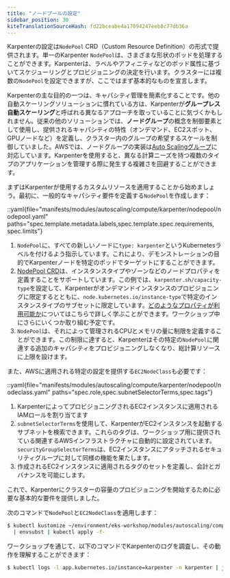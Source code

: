 ```yaml
---
title: "ノードプールの設定"
sidebar_position: 30
kiteTranslationSourceHash: fd22bceabe4a17094247eeb8c77db36a
---
```


Karpenterの設定は`NodePool` CRD（Custom Resource Definition）の形式で提供されます。単一のKarpenter `NodePool`は、さまざまな形状のポッドを処理することができます。Karpenterは、ラベルやアフィニティなどのポッド属性に基づいてスケジューリングとプロビジョニングの決定を行います。クラスターには複数の`NodePool`を設定できますが、ここではまず基本的なものを宣言します。

Karpenterの主な目的の一つは、キャパシティ管理を簡素化することです。他の自動スケーリングソリューションに慣れている方は、Karpenterが**グループレス自動スケーリング**と呼ばれる異なるアプローチを取っていることに気づくかもしれません。従来の他のソリューションでは、**ノードグループ**の概念を制御要素として使用し、提供されるキャパシティの特性（オンデマンド、EC2スポット、GPUノードなど）を定義し、クラスター内のグループの希望するスケールを制御していました。AWSでは、ノードグループの実装は[Auto Scalingグループ](https://docs.aws.amazon.com/autoscaling/ec2/userguide/AutoScalingGroup.html)に対応しています。Karpenterを使用すると、異なる計算ニーズを持つ複数のタイプのアプリケーションを管理する際に発生する複雑さを回避することができます。

まずはKarpenterが使用するカスタムリソースを適用することから始めましょう。最初に、一般的なキャパシティ要件を定義する`NodePool`を作成します：

::yaml{file="manifests/modules/autoscaling/compute/karpenter/nodepool/nodepool.yaml" paths="spec.template.metadata.labels,spec.template.spec.requirements, spec.limits"}

1. `NodePool`に、すべての新しいノードに`type: karpenter`というKubernetesラベルを付けるよう指示しています。これにより、デモンストレーションの目的でKarpenterノードを特定のポッドでターゲットにすることができます。
2. [NodePool CRD](https://karpenter.sh/docs/concepts/nodepools/)は、インスタンスタイプやゾーンなどのノードプロパティを定義することをサポートしています。この例では、`karpenter.sh/capacity-type`を設定して、Karpenterがオンデマンドインスタンスのプロビジョニングに限定するとともに、`node.kubernetes.io/instance-type`で特定のインスタンスタイプのサブセットに限定しています。[どのようなプロパティが利用可能か](https://karpenter.sh/docs/concepts/scheduling/#selecting-nodes)についてはこちらで詳しく学ぶことができます。ワークショップ中にさらにいくつか取り組む予定です。
3. `NodePool`は、それによって管理されるCPUとメモリの量に制限を定義することができます。この制限に達すると、Karpenterはその特定の`NodePool`に関連する追加のキャパシティをプロビジョニングしなくなり、総計算リソースに上限を設けます。

また、AWSに適用される特定の設定を提供する`EC2NodeClass`も必要です：

::yaml{file="manifests/modules/autoscaling/compute/karpenter/nodepool/nodeclass.yaml" paths="spec.role,spec.subnetSelectorTerms,spec.tags"}

1. KarpenterによってプロビジョニングされるEC2インスタンスに適用されるIAMロールを割り当てます
2. `subnetSelectorTerms`を使用して、KarpenterがEC2インスタンスを起動するサブネットを検索できます。これらのタグは、ワークショップ用に提供されている関連するAWSインフラストラクチャに自動的に設定されています。`securityGroupSelectorTerms`は、EC2インスタンスにアタッチされるセキュリティグループに対して同様の機能を果たします。
3. 作成されるEC2インスタンスに適用されるタグのセットを定義し、会計とガバナンスを可能にします。

これで、Karpenterにクラスターの容量のプロビジョニングを開始するために必要な基本的な要件を提供しました。

次のコマンドで`NodePool`と`EC2NodeClass`を適用します：

```bash timeout=180
$ kubectl kustomize ~/environment/eks-workshop/modules/autoscaling/compute/karpenter/nodepool \
  | envsubst | kubectl apply -f-
```

ワークショップを通じて、以下のコマンドでKarpenterのログを調査し、その動作を理解することができます：

```bash
$ kubectl logs -l app.kubernetes.io/instance=karpenter -n karpenter | jq '.'
```

